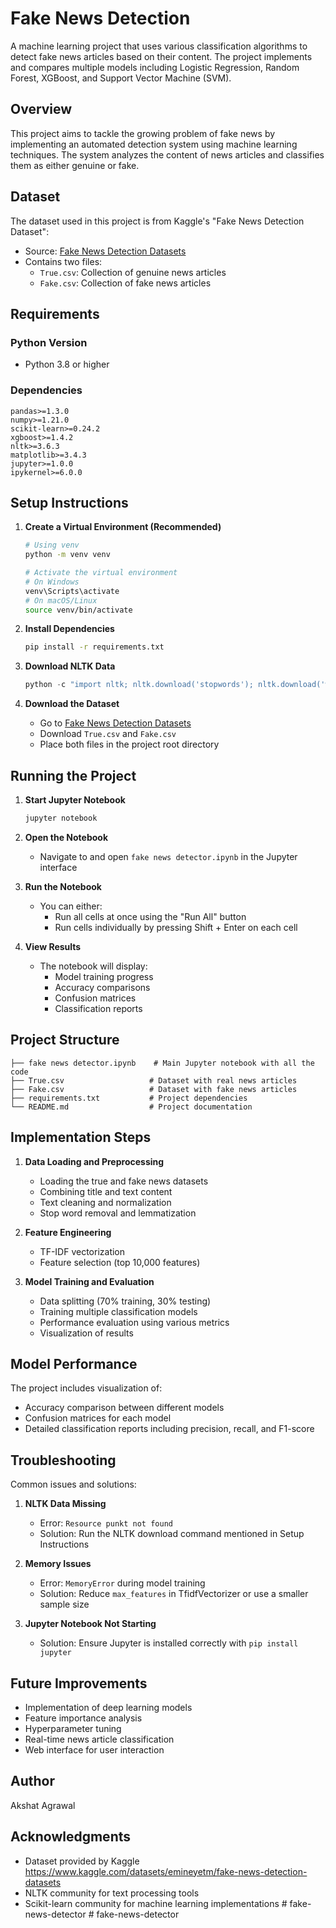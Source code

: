 # Fake News Detection

A machine learning project that uses various classification algorithms to detect fake news articles based on their content. The project implements and compares multiple models including Logistic Regression, Random Forest, XGBoost, and Support Vector Machine (SVM).

## Overview

This project aims to tackle the growing problem of fake news by implementing an automated detection system using machine learning techniques. The system analyzes the content of news articles and classifies them as either genuine or fake.

## Dataset

The dataset used in this project is from Kaggle's "Fake News Detection Dataset":

- Source: [Fake News Detection Datasets](https://www.kaggle.com/datasets/emineyetm/fake-news-detection-datasets)
- Contains two files:
  - `True.csv`: Collection of genuine news articles
  - `Fake.csv`: Collection of fake news articles

## Requirements

### Python Version
- Python 3.8 or higher

### Dependencies
```
pandas>=1.3.0
numpy>=1.21.0
scikit-learn>=0.24.2
xgboost>=1.4.2
nltk>=3.6.3
matplotlib>=3.4.3
jupyter>=1.0.0
ipykernel>=6.0.0
```

## Setup Instructions

1. **Create a Virtual Environment (Recommended)**
   ```bash
   # Using venv
   python -m venv venv

   # Activate the virtual environment
   # On Windows
   venv\Scripts\activate
   # On macOS/Linux
   source venv/bin/activate
   ```

2. **Install Dependencies**
   ```bash
   pip install -r requirements.txt
   ```

3. **Download NLTK Data**
   ```python
   python -c "import nltk; nltk.download('stopwords'); nltk.download('wordnet')"
   ```

4. **Download the Dataset**
   - Go to [Fake News Detection Datasets](https://www.kaggle.com/datasets/emineyetm/fake-news-detection-datasets)
   - Download `True.csv` and `Fake.csv`
   - Place both files in the project root directory

## Running the Project

1. **Start Jupyter Notebook**
   ```bash
   jupyter notebook
   ```

2. **Open the Notebook**
   - Navigate to and open `fake news detector.ipynb` in the Jupyter interface

3. **Run the Notebook**
   - You can either:
     - Run all cells at once using the "Run All" button
     - Run cells individually by pressing Shift + Enter on each cell

4. **View Results**
   - The notebook will display:
     - Model training progress
     - Accuracy comparisons
     - Confusion matrices
     - Classification reports

## Project Structure

```
├── fake news detector.ipynb    # Main Jupyter notebook with all the code
├── True.csv                   # Dataset with real news articles
├── Fake.csv                   # Dataset with fake news articles
├── requirements.txt           # Project dependencies
└── README.md                  # Project documentation
```

## Implementation Steps

1. **Data Loading and Preprocessing**
   - Loading the true and fake news datasets
   - Combining title and text content
   - Text cleaning and normalization
   - Stop word removal and lemmatization

2. **Feature Engineering**
   - TF-IDF vectorization
   - Feature selection (top 10,000 features)

3. **Model Training and Evaluation**
   - Data splitting (70% training, 30% testing)
   - Training multiple classification models
   - Performance evaluation using various metrics
   - Visualization of results

## Model Performance

The project includes visualization of:
- Accuracy comparison between different models
- Confusion matrices for each model
- Detailed classification reports including precision, recall, and F1-score

## Troubleshooting

Common issues and solutions:
1. **NLTK Data Missing**
   - Error: `Resource punkt not found`
   - Solution: Run the NLTK download command mentioned in Setup Instructions

2. **Memory Issues**
   - Error: `MemoryError` during model training
   - Solution: Reduce `max_features` in TfidfVectorizer or use a smaller sample size

3. **Jupyter Notebook Not Starting**
   - Solution: Ensure Jupyter is installed correctly with `pip install jupyter`

## Future Improvements

- Implementation of deep learning models
- Feature importance analysis
- Hyperparameter tuning
- Real-time news article classification
- Web interface for user interaction

## Author

Akshat Agrawal

## Acknowledgments

- Dataset provided by Kaggle https://www.kaggle.com/datasets/emineyetm/fake-news-detection-datasets
- NLTK community for text processing tools
- Scikit-learn community for machine learning implementations
#   f a k e - n e w s - d e t e c t o r  
 #   f a k e - n e w s - d e t e c t o r  
 